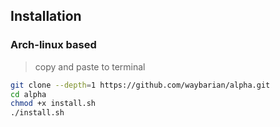 ## Installation
### Arch-linux based
> copy and paste to terminal
```bash
git clone --depth=1 https://github.com/waybarian/alpha.git
cd alpha
chmod +x install.sh
./install.sh
```

